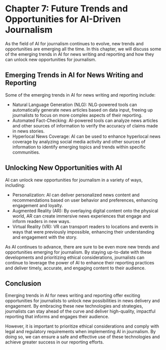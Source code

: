 Chapter 7: Future Trends and Opportunities for AI-Driven Journalism
===================================================================

As the field of AI for journalism continues to evolve, new trends and opportunities are emerging all the time. In this chapter, we will discuss some of the emerging trends in AI for news writing and reporting and how they can unlock new opportunities for journalism.

Emerging Trends in AI for News Writing and Reporting
----------------------------------------------------

Some of the emerging trends in AI for news writing and reporting include:

* Natural Language Generation (NLG): NLG-powered tools can automatically generate news articles based on data input, freeing up journalists to focus on more complex aspects of their reporting.
* Automated Fact-Checking: AI-powered tools can analyze news articles and other sources of information to verify the accuracy of claims made in news stories.
* Hyperlocal News Coverage: AI can be used to enhance hyperlocal news coverage by analyzing social media activity and other sources of information to identify emerging topics and trends within specific communities.

Unlocking New Opportunities with AI
-----------------------------------

AI can unlock new opportunities for journalism in a variety of ways, including:

* Personalization: AI can deliver personalized news content and recommendations based on user behavior and preferences, enhancing engagement and loyalty.
* Augmented Reality (AR): By overlaying digital content onto the physical world, AR can create immersive news experiences that engage and inform readers in new ways.
* Virtual Reality (VR): VR can transport readers to locations and events in ways that were previously impossible, enhancing their understanding and engagement with the story.

As AI continues to advance, there are sure to be even more new trends and opportunities emerging for journalism. By staying up-to-date with these developments and prioritizing ethical considerations, journalists can continue to leverage the power of AI to enhance their reporting practices and deliver timely, accurate, and engaging content to their audience.

Conclusion
----------

Emerging trends in AI for news writing and reporting offer exciting opportunities for journalists to unlock new possibilities in news delivery and engagement. By embracing these new technologies and strategies, journalists can stay ahead of the curve and deliver high-quality, impactful reporting that informs and engages their audience.

However, it is important to prioritize ethical considerations and comply with legal and regulatory requirements when implementing AI in journalism. By doing so, we can ensure a safe and effective use of these technologies and achieve greater success in our reporting efforts.
